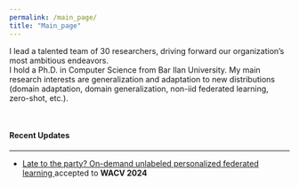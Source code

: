 ```yaml
---
permalink: /main_page/
title: "Main_page"
---
```

I lead a talented team of 30 researchers, driving forward our organization’s most ambitious endeavors.
<br>
I hold a Ph.D. in Computer Science from Bar Ilan University. 
My main research interests are generalization and adaptation to new distributions (domain adaptation, domain generalization, non-iid federated learning, zero-shot, etc.).

<br>
<h4>Recent Updates</h4>
<hr>
<ul><li><a href="https://openaccess.thecvf.com/content/WACV2024/html/Amosy_Late_to_the_Party_On-Demand_Unlabeled_Personalized_Federated_Learning_WACV_2024_paper.html"> Late to the party? On-demand unlabeled personalized federated learning </a> accepted to <strong>WACV 2024</strong></li></ul>
